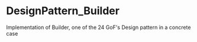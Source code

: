 # DesignPattern_Builder
Implementation of Builder, one of the 24 GoF's Design pattern in a concrete case
